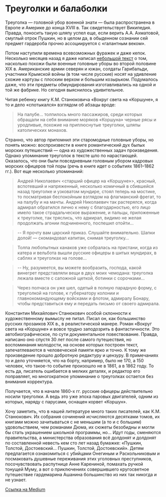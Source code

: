 # Треуголки и балаболки

Треуголка — головной убор военной знати — была распространена в Европе и Америке до конца XVIII в. Так свидетельствует Википедия. Правда, поносить такую шляпу успел еще, если верить А.А. Ахматовой, смуглый отрок Пушкин, но в целом да, в обыденном сознании сей предмет гардероба прочно ассоциируется с «галантным веком».

Потом наступили времена всевозможных фуражек и даже кепок. Несколько месяцев назад я даже написал [небольшой текст](/articles/a-shapochka-izvinite-otkuda) о том, насколько похожи были военные головные уборы во второй половине XIX в. Американские армии северян и южан, солдаты Гарибальди, участники Крымской войны (в том числе русские) носят на удивление схожие картузы с плоским верхом и большим козырьком. Подумалось даже, что эти предметы обмундирования изготавливались на одной и той же фабрике. Но сегодня выяснилось удивительное.

Читая ребенку книгу К.М. Станюковича «Вокруг света на «Коршуне», я то и дело «спотыкался» взглядом об абзацы вроде:

> На палубе… толпилось много пассажиров, среди которых обращали на себя внимание моряков «Коршуна» черные рясы и уродливые, похожие на приплюснутые треуголки, шляпы католических монахов.

Странно, что автор припомнил эти старомодные головные уборы, но понять можно: воспроизвести в книге романтический дух былых морских путешествий — одна из художественных задач произведения. Однако упоминание треуголок в тексте шло по нарастающей. Оказалось, что они были повседневным головным убором кадровых морских офицеров той поры (речь в книге идет о событиях 1861–1862 гг.). Вот еще несколько упоминаний:

> Андрей Николаевич <старший офицер на «Коршуне»>, красный, вспотевший и напряженный, несколько комичный в сбившейся назад треуголке и узковатом мундире, стоял теперь на мостике, то посматривая беспокойным взглядом на флагманский фрегат, то на палубу и на мачты. Андрей Николаевич так растерялся, когда адмирал обратился лично к нему с благодарностью, его лицо имело такое страдальческое выражение, и пальцы, приложенные к треуголке, так тряслись, что адмирал, видимо не желая продолжать агонии подчиненного, поспешил отойти… 
 
> -- Я прочту вам царский приказ. Слушайте внимательно. Шапки долой! — скомандовал капитан, снимая треуголку… 
 
> Толпа любопытных канаков уже собралась на пристани, когда из катера и вельбота вышли русские офицеры в шитых мундирах, в саблях и треуголках на голове… 
 
> -- Ну, разумеется, вы можете вообразить, господа, какой винегрет представляли вещи в двух моих чемодана: треуголка лежала вместе с сапожной щеткой, ботинки с сорочками…
 
>   Через полчаса он уже шел, одетый в полную парадную форму, с треуголкой на голове, к губернатору колонии и главнокомандующему войсками и флотом, адмиралу Бонару, чтобы представиться ему и передать письмо от своего адмирала.

Константин Михайлович Станюкович особой склонности к художественному вымыслу не питал. Писал он, как большинство русских прозаиков XIX в., в реалистической манере. Роман «Вокруг света на «Коршуне» и вовсе трудно заподозрить в фантастичности. Это автобиографическое, по сути документальное повествование. Правда, написано оно спустя 30 лет после самого путешествия, но воспоминания молодости, на основе которых построен текст, запечатлеваются в человеческой памяти ярко и точно. К тому же произведение прошло добротную редактуру и цензуру. В примечаниях то и дело уточняется, что на борту, например, было не 170, а 150 человек, что такое-то событие произошло не в 1861, а в 1862 году. То есть да, писатель ошибается в мелких деталях, и редактор его поправляет, но многократное упоминание о треуголках остается без внимания корректура.

Получается, что в начале 1860-х гг. русские офицеры действительно носили треуголки. А ведь это уже эпоха паровых двигателей, одним из которых, наряду с парусами, оснащен корвет «Коршун».

Хочу заметить, что в нашей литературе много таких писателей, как К.М. Станюкович. Их собрания сочинений исчисляются десятками томов, их книгами можно зачитываться с не меньшим (а то и с большим) удовольствием, чем романами Дюма, их сюжеты безобидны и могли бы стать украшением школьной программы, но… Идут годы, сменяются правительства, а министерства образования всё долдонят и долдонят по составленной невесть кем сто лет назад бумажке: «Пушкин, Толстой, Достоевский… Пушкин, Толстой, Достоевский». Детям предлагается ознакомиться с убийцами Онегиным и Раскольниковым и посмаковать душевные переживания этих уголовных преступников, посочувствовать распутнице Анне Карениной, помахать ручкой тонущей Муму, а вот о приключениях совершившего кругосветное путешествие гардемарина Ашанина большинство из них так никогда и не узнает.

[Ссылка на Medium](https://yababay.medium.com/%D1%82%D1%80%D0%B5%D1%83%D0%B3%D0%BE%D0%BB%D0%BA%D0%B8-%D0%B8-%D0%B1%D0%B0%D0%BB%D0%B0%D0%B1%D0%BE%D0%BB%D0%BA%D0%B8-b0d159787379)
